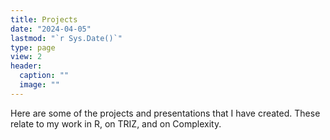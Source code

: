 ```yaml
---
title: Projects
date: "2024-04-05"
lastmod: "`r Sys.Date()`"
type: page
view: 2
header:
  caption: ""
  image: ""
---
```


Here are some of the projects and presentations that I have created. These relate to my work in R, on TRIZ, and on Complexity.

